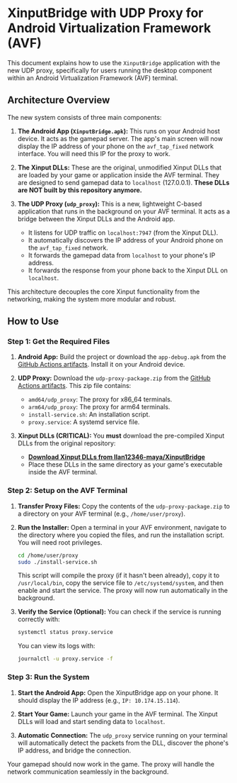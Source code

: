 # XinputBridge with UDP Proxy for Android Virtualization Framework (AVF)

This document explains how to use the `XinputBridge` application with the new UDP proxy, specifically for users running the desktop component within an Android Virtualization Framework (AVF) terminal.

## Architecture Overview

The new system consists of three main components:

1.  **The Android App (`XinputBridge.apk`):** This runs on your Android host device. It acts as the gamepad server. The app's main screen will now display the IP address of your phone on the `avf_tap_fixed` network interface. You will need this IP for the proxy to work.

2.  **The Xinput DLLs:** These are the original, unmodified Xinput DLLs that are loaded by your game or application inside the AVF terminal. They are designed to send gamepad data to `localhost` (127.0.0.1). **These DLLs are NOT built by this repository anymore.**

3.  **The UDP Proxy (`udp_proxy`):** This is a new, lightweight C-based application that runs in the background on your AVF terminal. It acts as a bridge between the Xinput DLLs and the Android app.
    - It listens for UDP traffic on `localhost:7947` (from the Xinput DLL).
    - It automatically discovers the IP address of your Android phone on the `avf_tap_fixed` network.
    - It forwards the gamepad data from `localhost` to your phone's IP address.
    - It forwards the response from your phone back to the Xinput DLL on `localhost`.

This architecture decouples the core Xinput functionality from the networking, making the system more modular and robust.

## How to Use

### Step 1: Get the Required Files

1.  **Android App:** Build the project or download the `app-debug.apk` from the [GitHub Actions artifacts](https://github.com/nanofuxion/XinputBridge/actions). Install it on your Android device.

2.  **UDP Proxy:** Download the `udp-proxy-package.zip` from the [GitHub Actions artifacts](https://github.com/nanofuxion/XinputBridge/actions). This zip file contains:
    - `amd64/udp_proxy`: The proxy for x86_64 terminals.
    - `arm64/udp_proxy`: The proxy for arm64 terminals.
    - `install-service.sh`: An installation script.
    - `proxy.service`: A systemd service file.

3.  **Xinput DLLs (CRITICAL):** You **must** download the pre-compiled Xinput DLLs from the original repository:
    - **[Download Xinput DLLs from Ilan12346-maya/XinputBridge](https://github.com/Ilan12346-maya/XinputBridge)**
    - Place these DLLs in the same directory as your game's executable inside the AVF terminal.

### Step 2: Setup on the AVF Terminal

1.  **Transfer Proxy Files:** Copy the contents of the `udp-proxy-package.zip` to a directory on your AVF terminal (e.g., `/home/user/proxy`).

2.  **Run the Installer:** Open a terminal in your AVF environment, navigate to the directory where you copied the files, and run the installation script. You will need root privileges.

    ```bash
    cd /home/user/proxy
    sudo ./install-service.sh
    ```

    This script will compile the proxy (if it hasn't been already), copy it to `/usr/local/bin`, copy the service file to `/etc/systemd/system`, and then enable and start the service. The proxy will now run automatically in the background.

3.  **Verify the Service (Optional):** You can check if the service is running correctly with:
    ```bash
    systemctl status proxy.service
    ```
    You can view its logs with:
    ```bash
    journalctl -u proxy.service -f
    ```

### Step 3: Run the System

1.  **Start the Android App:** Open the XinputBridge app on your phone. It should display the IP address (e.g., `IP: 10.174.15.114`).

2.  **Start Your Game:** Launch your game in the AVF terminal. The Xinput DLLs will load and start sending data to `localhost`.

3.  **Automatic Connection:** The `udp_proxy` service running on your terminal will automatically detect the packets from the DLL, discover the phone's IP address, and bridge the connection.

Your gamepad should now work in the game. The proxy will handle the network communication seamlessly in the background.